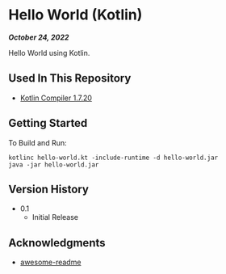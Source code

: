 # Hello World (Kotlin)

***October 24, 2022***

Hello World using Kotlin.

## Used In This Repository

- [Kotlin Compiler 1.7.20](https://kotlinlang.org/docs/command-line.html)

## Getting Started

To Build and Run:
```
kotlinc hello-world.kt -include-runtime -d hello-world.jar
java -jar hello-world.jar
```

## Version History

* 0.1
    * Initial Release

## Acknowledgments

* [awesome-readme](https://github.com/matiassingers/awesome-readme)
